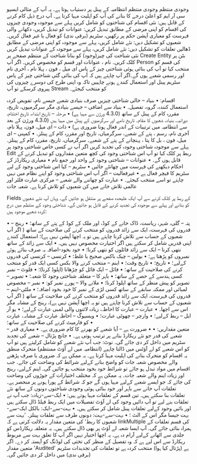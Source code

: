 
وجودی منتظم
وجودی منتظم انتظامیہ کے پینل پر دستیاب ہوتا ہے۔ یہ آپ کے مثالی ایسپو سی آر ایم کو اعلیٰ درجے کا بنانے کی آپ کو اہلیت مہیا کرتا ہے۔ آپ درج ذیل کام کرنے کے قابل ہیں:
نئی اقسام کی شناختوں کو شامل کریں
پہلے سے موجودہ وجودی چیزوں کی اقسام کو اپنی مرضی کے مطابق تبدیل کریں: عنوانات کو تبدیل کریں، دکھانے والی فہرست کو معیاری آپشن حکم پر رکھیں، سٹریم (برقی ندی) کو فعال یا غیر فعال کریں۔
شعبوں کو تشکیل دیں: نئے شامل کریں، پہلے سے موجودہ کو اپنی مرضی کے مطابق ڈھالیں
تعلقات کو تشکیل دیں: نئے شامل کریں، پہلے سے موجودہ کے عنوانات تبدیل کریں
نئی شناخت کی چیز(وجود) کو بنانا
شناخت کے منتظم صفحے پر Create Entity بٹن پر کلک کریں۔ نام ، عنوانات اور قسم کو مخصوص کریں۔ اگر آپ Person کی قسم کو منتخب کیا تو آپ کی بنائی ہوئی شناختی چیز کے پاس ای میل ، فون ، پہلا نام ، آخری نام اور رسمی شعبے ہوں گے۔اگر آپ چاہتے ہیں کہ آپ کی بنائی گئی شناختی چیز کے پاس سٹریم پینل اور استعمال کنندے ہونے چاہییں تاکہ وہ اپنی طرح کی دوسرے چیزوں کی پیروی کرسکے تو آپ Stream کو منتخب کیجئے۔ 

اقسام:
•	بنیاد – خالی شناختی چیزیں صرف بنیادی شعبے جیسے نام، تفویض کردہ استعمال کنندہ، گروہ، تفصیل۔
•	بنیاد سے اضافی – جیسے بنیادی مگر سرگرمیوں، تاریخ، مقررہ کام کے پینل کے ساتھ (4.3.0 ورژن سے مہیا ہے)
•	مرحلہ – تاریخ ابتداء، تاریخ اختتام، دورانیہ، بنیاد، شعبوں کا مقام۔ تاریخ نامے اور سرگرمیوں کے پینل میں مہیا ہیں (4.3.0 ورژن کے بعد سے انتظامیہ میں ترتیبات کے اندر فعال ہونا ضروری ہے)
•	ذات – ای میل، فون، پہلا نام، آخری نام، رسم ، پتے کے شعبے، سرگرمیاں، تاریخ اور مقررہ کام کے پینلز۔
•	کمپنی – ای میل، فون ، بل کا پتا ، پہنچانے کے پتے کے شعبے۔ سرگرمیاں، تاریخ، مقررہ کام کے پینلز۔
پہلے سے موجودہ شناختی وجودہ کی تجدید کریں
اگر آپ نے کسی خاص شناختی وجود پر Edit ربط پر کلک کیا تو آپ اس شناختی وجود کی کچھ متعین مقداروں کو تبدیل کرنے کے قابل ہوں گے۔
•	عنوانات – شناختی وجود کے واحد اور جمع نام
•	معیاری ریکارڈز کے احکام دیکھنے کی فہرست میں چھانٹے جائیں 
•	سٹریم – کیا اس شناختی وجود کے لیے سٹریم کا فیچر فعال ہے
•	غیرفعالیت – اگر آپ اس شناختی وجود کو اپنے نظام میں نہیں چاہتے تو اسے منتخب کیجئے۔
•	عبارت کو چھاننے والے شعبے – مرکزی عبارت فلٹر اور عالمی تلاش خانے میں کن شعبوں کو تلاش کرنا ہے۔
شعبہ جات

Fields کے ربط پر کلک کرنے سے آپ ایک علیحدہ صفحے پر منتقل ہو جائیں گے۔ وہاں آپ نئے شعبوں کو بنانے اور پہلے سے موجودہ کی تجدید کرنے کے قابل ہو جائیں گے۔ شناختی وجود کے منتظم میں درج کردہ شعبے موجود ہیں: 

•	پتہ – گلی، شہر، ریاست، ڈاک خانے کے کوڈ، اور ملک کے کوڈ کے پتے کے ساتھ؛
•	رینج – قدروں کی فہرست، ایک سے زائد قدروں کو منتخب کرنے کی صلاحیت کے ساتھ ( اگر آپ شعبوں کے حساب سے تلاش کرنا چاہتے ہیں تو یہ اچھا آپشن نہیں ہے)؛ استعمال کنندے اپنی قدریں شامل کر سکتے ہیں اگر اختیارت مخصوص نہیں ہیں۔
•	ایک سے زائد کے ساتھ نتھی کرنا – ایک سے زائد فائلوں کو نتھی کرنا؛
•	خود بخود-اضافہ یہ صرف بنائے ہوئے نمبروں کو پڑھتا ہے؛
•	بولین – چیک باکس صحیح یا غلط؛
•	کرنسی – کرنسی کی قدروں کےلیے؛
•	تاریخ؛
•	تاریخ وقت؛
•	اینم – منتخب کرنے والا بکس کسی ایک قدر کو منتخب کرنے کی صلاحیت کے ساتھ؛
•	فائل – ایک فائل کو چڑھانا (اپلوڈ کرنا)؛
•	فلوٹ – نمبر کسی ہندسے کے حصے کے ساتھ؛
•	باہر کا – متعلقہ شناختی وجود کا شعبہ؛
•	تصویر – تصویر کو پیش منظر کے ساتھ اپلوڈ کرنا؛
•	ملانے والا – پورے نمبر کو:
•	نمبر – مخصوص لمبائی اور ممکنہ سابقے کے ساتھ کسی لڑی کے نمبر کا خود بخود اضافہ؛
•	ملٹی-اینم – قدروں کی فہرست، ایک سے زائد قدروں کو منتخب کرنے کی صلاحیت کے ساتھ ( اگر آپ شعبوں کے حساب سے تلاش کرنا چاہتے ہیں تو یہ اچھا آپشن نہیں ہے)، رینج کے مشابہ مگر اس سے اچھا۔
•	عبارت – عبارت کا احاطہ، زیادہ لائنوں والی لمبی عبارت کےلیے؛
•	یو آر ایل – ربط کےلیے؛
•	وارچر – چھوٹی عبارت؛
•	ویسیوگ – احاطہِ عبارت کے مشابہ، عبارت کو فارمیٹ کرنے کی صلاحیت کے ساتھ؛
•	
متعین مقداریں:
•
•	ضرورت ہے – آیا شعبے کو بھرنے کا کام ضروری ہے۔
•	معیاری قدر – شعبے کی قدر جو نئے ریکارڈ بنانے پر ترتیب ہوتی ہے۔
•	جانچ پڑتال – شعبے کی تجدید سٹریم میں داخل کر دی جائے گی۔
نوٹ: جب آپ نئے شعبے کو شامل کرلیتے ہیں تو آپ کو اس شعبے کو لے آؤٹس میں ڈالنا چاہیے (انتظامیہ میں لے آؤٹ ممنتظم)
متحرک منطق
یہ اقسام کو متحرک بنانے کی اہلیت مہیا کرتا ہے۔ یہ ممکن ہے کہ ضروری یا صرف پڑھنے والے مخصوص شعبہ جات کو واضح بنانے کےلیے شرائط کی وضاحت کی جائے۔ جب اقسام میں مواد تبدل ہو جائے تو شرائط خود بخود منتخب ہو جائیں گی۔
اینم کےلیے، رینج اور زیادہ اینم والے شعبہ جات۔ یہ ممکن ہے کہ مختلف اختیارات کے جوڑوں کی وضاحت کی جائے کہ جو ایسے شعبے کےلیے مہیا ہوں گے جو کہ شرائط کے پورا ہونے پر منحصر ہے۔
تعلقات
آپ خانے سے باہر اور خود بنائی ہوئی وجودی شناختوں دونوں کے ساتھ نئے تعلقات بنا سکتے ہیں۔ تین قسم کے تعلقات مہیا ہوتے ہیں:
•	ایک-سے-زیادہ: جب آپ نے تعلقات بنے لیے تو آپ دائیں وجود کی لے آؤٹ تفصیلات میں ایک ربط فیلڈ ڈال سکتے ہیں اور بائیں وجود کےلیے تعلقات پینل شامل کر سکتے ہیں۔
•	بہت-سے-ایک: بالکل ایک-سے-بہت جیسا مگر اس کے الٹ ؛
•	بہت-سے-بہت: دونوں طرف سے تعلقات پینلز۔
'بہت سے شعبوں کا ربط' کی متعین مقدار یہ دلالت کرتی ہے کہ linkMultiple کی قسم تعلقات کے ہمراہ بنائی جائے گی۔ آپ ایسا شعبہ لے آؤٹ پر بھی ڈال سکتے ہیں۔ یہ متعلقہ ریکارڈس کو جلدی سے اٹھانے کےلیے آرام دہ ہے۔ یہ اچھا اختیار نہیں اگر آپ کا تعلق بہت سے مربوط ریکارڈ سے اس لیے ہے کہ وہ تفصیل کے منظر کی تختی کی لوڈنگ کو آہستہ کر دے۔
اگر متعین مقدار 'Audited' ہے (پڑتال کیا ہوا) منتخب کردہ ہے تو تعلقات کی تجدیدات سٹریم (برقی ندی) میں داخل کر دی جائیں گی۔
